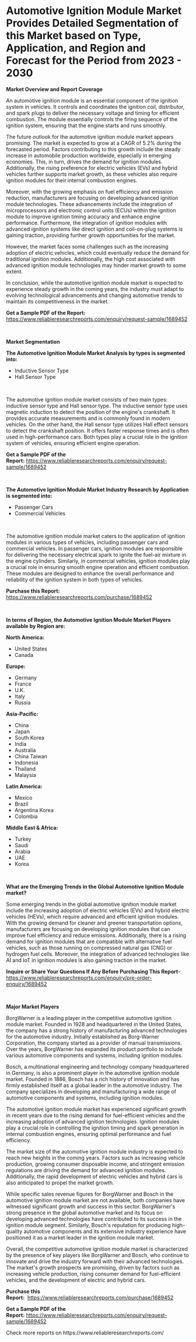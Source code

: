 <p><h1>Automotive Ignition Module Market Provides Detailed Segmentation of this Market based on Type, Application, and Region and Forecast for the Period from 2023 - 2030</h1></p><p><strong>Market Overview and Report Coverage</strong></p>
<p><p>An automotive ignition module is an essential component of the ignition system in vehicles. It controls and coordinates the ignition coil, distributor, and spark plugs to deliver the necessary voltage and timing for efficient combustion. The module essentially controls the firing sequence of the ignition system, ensuring that the engine starts and runs smoothly.</p><p>The future outlook for the automotive ignition module market appears promising. The market is expected to grow at a CAGR of 5.2% during the forecasted period. Factors contributing to this growth include the steady increase in automobile production worldwide, especially in emerging economies. This, in turn, drives the demand for ignition modules. Additionally, the rising preference for electric vehicles (EVs) and hybrid vehicles further supports market growth, as these vehicles also require ignition modules for their internal combustion engines.</p><p>Moreover, with the growing emphasis on fuel efficiency and emission reduction, manufacturers are focusing on developing advanced ignition module technologies. These advancements include the integration of microprocessors and electronic control units (ECUs) within the ignition module to improve ignition timing accuracy and enhance engine performance. Furthermore, the integration of ignition modules with advanced ignition systems like direct ignition and coil-on-plug systems is gaining traction, providing further growth opportunities for the market.</p><p>However, the market faces some challenges such as the increasing adoption of electric vehicles, which could eventually reduce the demand for traditional ignition modules. Additionally, the high cost associated with advanced ignition module technologies may hinder market growth to some extent.</p><p>In conclusion, while the automotive ignition module market is expected to experience steady growth in the coming years, the industry must adapt to evolving technological advancements and changing automotive trends to maintain its competitiveness in the market.</p></p>
<p><strong>Get a Sample PDF of the Report:</strong> <a href="https://www.reliableresearchreports.com/enquiry/request-sample/1689452">https://www.reliableresearchreports.com/enquiry/request-sample/1689452</a></p>
<p>&nbsp;</p>
<p><strong>Market Segmentation</strong></p>
<p><strong>The Automotive Ignition Module Market Analysis by types is segmented into:</strong></p>
<p><ul><li>Inductive Sensor Type</li><li>Hall Sensor Type</li></ul></p>
<p>&nbsp;</p>
<p><p>The automotive ignition module market consists of two main types: inductive sensor type and Hall sensor type. The inductive sensor type uses magnetic induction to detect the position of the engine's crankshaft. It provides accurate measurements and is commonly found in modern vehicles. On the other hand, the Hall sensor type utilizes Hall effect sensors to detect the crankshaft position. It offers faster response times and is often used in high-performance cars. Both types play a crucial role in the ignition system of vehicles, ensuring efficient engine operation.</p></p>
<p><strong>Get a Sample PDF of the Report:</strong>&nbsp;<a href="https://www.reliableresearchreports.com/enquiry/request-sample/1689452">https://www.reliableresearchreports.com/enquiry/request-sample/1689452</a></p>
<p>&nbsp;</p>
<p><strong>The Automotive Ignition Module Market Industry Research by Application is segmented into:</strong></p>
<p><ul><li>Passenger Cars</li><li>Commercial Vehicles</li></ul></p>
<p>&nbsp;</p>
<p><p>The automotive ignition module market caters to the application of ignition modules in various types of vehicles, including passenger cars and commercial vehicles. In passenger cars, ignition modules are responsible for delivering the necessary electrical spark to ignite the fuel-air mixture in the engine cylinders. Similarly, in commercial vehicles, ignition modules play a crucial role in ensuring smooth engine operation and efficient combustion. These modules are designed to enhance the overall performance and reliability of the ignition system in both types of vehicles.</p></p>
<p><strong>Purchase this Report:</strong>&nbsp; <a href="https://www.reliableresearchreports.com/purchase/1689452">https://www.reliableresearchreports.com/purchase/1689452</a></p>
<p>&nbsp;</p>
<p><strong>In terms of Region, the Automotive Ignition Module Market Players available by Region are:</strong></p>
<p>
    <p> <strong> North America: </strong>
        <ul>
            <li>United States</li>
            <li>Canada</li>
        </ul>
        </p> 
    <p> <strong> Europe: </strong>
        <ul>
            <li>Germany</li>
            <li>France</li>
            <li>U.K.</li>
            <li>Italy</li>
            <li>Russia</li>
        </ul>
        </p> 
    <p> <strong> Asia-Pacific: </strong>
        <ul>
            <li>China</li>
            <li>Japan</li>
            <li>South Korea</li>
            <li>India</li>
            <li>Australia</li>
            <li>China Taiwan</li>
            <li>Indonesia</li>
            <li>Thailand</li>
            <li>Malaysia</li>
        </ul>
        </p> 
    <p> <strong> Latin America: </strong>
        <ul>
            <li>Mexico</li>
            <li>Brazil</li>
            <li>Argentina Korea</li>
            <li>Colombia</li>
        </ul>
        </p> 
    <p> <strong> Middle East & Africa: </strong>
        <ul>
            <li>Turkey</li>
            <li>Saudi</li>
            <li>Arabia</li>
            <li>UAE</li>
            <li>Korea</li>
        </ul>
    </p>
    </p>
<p>&nbsp;</p>
<p><strong>What are the Emerging Trends in the Global Automotive Ignition Module market?</strong></p>
<p><p>Some emerging trends in the global automotive ignition module market include the increasing adoption of electric vehicles (EVs) and hybrid electric vehicles (HEVs), which require advanced and efficient ignition modules. With the growing demand for cleaner and greener transportation options, manufacturers are focusing on developing ignition modules that can improve fuel efficiency and reduce emissions. Additionally, there is a rising demand for ignition modules that are compatible with alternative fuel vehicles, such as those running on compressed natural gas (CNG) or hydrogen fuel cells. Moreover, the integration of advanced technologies like AI and IoT in ignition modules is also gaining traction in the market.</p></p>
<p><strong>Inquire or Share Your Questions If Any Before Purchasing This Report</strong>- <a href="https://www.reliableresearchreports.com/enquiry/pre-order-enquiry/1689452">https://www.reliableresearchreports.com/enquiry/pre-order-enquiry/1689452</a></p>
<p>&nbsp;</p>
<p><strong>Major Market Players</strong></p>
<p><p>BorgWarner is a leading player in the competitive automotive ignition module market. Founded in 1928 and headquartered in the United States, the company has a strong history of manufacturing advanced technologies for the automotive industry. Initially established as Borg-Warner Corporation, the company started as a provider of manual transmissions. Over the years, BorgWarner has expanded its product portfolio to include various automotive components and systems, including ignition modules.</p><p>Bosch, a multinational engineering and technology company headquartered in Germany, is also a prominent player in the automotive ignition module market. Founded in 1886, Bosch has a rich history of innovation and has firmly established itself as a global leader in the automotive industry. The company specializes in developing and manufacturing a wide range of automotive components and systems, including ignition modules.</p><p>The automotive ignition module market has experienced significant growth in recent years due to the rising demand for fuel-efficient vehicles and the increasing adoption of advanced ignition technologies. Ignition modules play a crucial role in controlling the ignition timing and spark generation in internal combustion engines, ensuring optimal performance and fuel efficiency.</p><p>The market size of the automotive ignition module industry is expected to reach new heights in the coming years. Factors such as increasing vehicle production, growing consumer disposable income, and stringent emission regulations are driving the demand for advanced ignition modules. Additionally, the rapid development of electric vehicles and hybrid cars is also anticipated to propel the market growth.</p><p>While specific sales revenue figures for BorgWarner and Bosch in the automotive ignition module market are not available, both companies have witnessed significant growth and success in this sector. BorgWarner's strong presence in the global automotive market and its focus on developing advanced technologies have contributed to its success in the ignition module segment. Similarly, Bosch's reputation for producing high-quality automotive components and its extensive industry experience have positioned it as a market leader in the ignition module market.</p><p>Overall, the competitive automotive ignition module market is characterized by the presence of key players like BorgWarner and Bosch, who continue to innovate and drive the industry forward with their advanced technologies. The market's growth prospects are promising, driven by factors such as increasing vehicle production, rising consumer demand for fuel-efficient vehicles, and the development of electric and hybrid cars.</p></p>
<p><strong>Purchase this Report:</strong>&nbsp;&nbsp;<a href="https://www.reliableresearchreports.com/purchase/1689452">https://www.reliableresearchreports.com/purchase/1689452</a></p>
<p></p>
<p><strong>Get a Sample PDF of the Report:</strong>&nbsp;<a href="https://www.reliableresearchreports.com/enquiry/request-sample/1689452">https://www.reliableresearchreports.com/enquiry/request-sample/1689452</a></p>
<p>Check more reports on https://www.reliableresearchreports.com/</p>